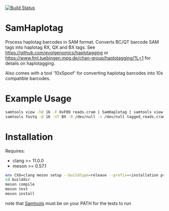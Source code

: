 [![Build Status](https://travis-ci.org/wtsi-hpag/SamHaplotag.svg?branch=main)](https://travis-ci.org/wtsi-hpag/SamHaplotag)
# SamHaplotag
Process haplotag barcodes in SAM format. Converts BC/QT barcode SAM tags into haplotag RX, QX and BX tags. See https://github.com/evolgenomics/haplotagging or https://www.fml.tuebingen.mpg.de/chan-group/haplotagging/?L=1 for details on haplotagging.

Also comes with a tool '10xSpoof' for converting haplotag barcodes into 10x compatible barcodes.

# Example Usage
```bash
samtools view -h@ 16 -F 0xF00 reads.cram | SamHaplotag | samtools view -@ 16 -o tagged.cram
samtools fastq -@ 16 -nT BX -0 /dev/null -s /dev/null tagged_reads.cram | 10xSpoof SamHaplotag_Clear_BC | bgzip -@ 16 >10x_spoofed_reads.fq.gz
```

# Installation
Requires:
* clang >= 11.0.0
* meson >= 0.57.1
```bash
env CXX=clang meson setup --buildtype=release --prefix=<installation prefix> builddir
cd builddir
meson compile
meson test
meson install
```
note that [Samtools](http://www.htslib.org/) must be on your PATH for the tests to run
